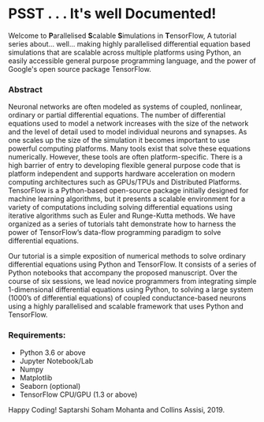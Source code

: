# PSST . . . It's well Documented!
Welcome to **P**arallelised **S**calable **S**imulations in **T**ensorFlow, A tutorial series about... well... making highly parallelised differential equation based simulations that are scalable across multiple platforms using Python, an easily accessible general purpose programming language, and the power of Google's open source package TensorFlow.

### Abstract
Neuronal networks are often modeled as systems of coupled, nonlinear, ordinary or partial differential equations. The number of differential equations used to model a network increases with the size of the network and the level of detail used to model individual neurons and synapses. As one scales up the size of the simulation it becomes important to use powerful computing platforms. Many tools exist that solve these equations numerically. However, these tools are often platform-specific. There is a high barrier of entry to developing flexible general purpose code that is platform independent and supports hardware acceleration on modern computing architectures such as GPUs/TPUs and Distributed Platforms. TensorFlow is a Python-based open-source package initially designed for machine learning algorithms, but it presents a scalable environment for a variety of computations including solving differential equations using iterative algorithms such as Euler and Runge-Kutta methods. We have organized as a series of tutorials taht demonstrate how to harness the power of TensorFlow’s data-flow programming paradigm to solve differential equations. 

Our tutorial is a simple exposition of numerical methods to solve ordinary differential equations using Python and TensorFlow. It consists of a series of Python notebooks that accompany the proposed manuscript. Over the course of six sessions, we lead novice programmers from integrating simple 1-dimensional differential equations using Python, to solving a large system (1000’s of differential equations) of coupled conductance-based neurons using a highly parallelised and scalable framework that uses Python and TensorFlow. 

### Requirements:
- Python 3.6 or above
- Jupyter Notebook/Lab
- Numpy
- Matplotlib
- Seaborn (optional)
- TensorFlow CPU/GPU (1.3 or above)

Happy Coding!
Saptarshi Soham Mohanta and Collins Assisi, 2019.
